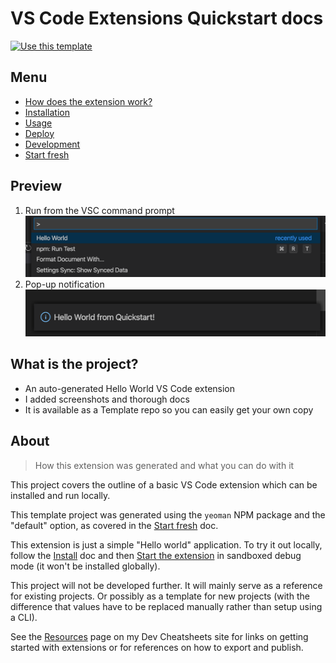 # VS Code Extensions Quickstart docs

[![Use this template](https://img.shields.io/badge/Use_this_template-2ea44f?style=for-the-badge)](https://github.com/MichaelCurrin/vsc-extension-quickstart/generate)


## Menu

- [How does the extension work?](how-it-works.md)
- [Installation](installation.md)
- [Usage](usage.md)
- [Deploy](deploy.md)
- [Development](development.md)
- [Start fresh](start-fresh.md)


## Preview

1. Run from the VSC command prompt
    ![sample 1](_media/sample-1.png)
2. Pop-up notification
    ![sample 2](_media/sample-2.png)


## What is the project?

- An auto-generated Hello World VS Code extension
- I added screenshots and thorough docs
- It is available as a Template repo so you can easily get your own copy


## About
> How this extension was generated and what you can do with it

This project covers the outline of a basic VS Code extension which can be installed and run locally.

This template project was generated using the `yeoman` NPM package and the "default" option, as covered in the [Start fresh](start-fresh.md) doc.

This extension is just a simple "Hello world" application. To try it out locally, follow the [Install](installation.md) doc and then [Start the extension](development.md#start-the-extension) in sandboxed debug mode (it won't be installed globally).

This project will not be developed further. It will mainly serve as a reference for existing projects. Or possibly as a template for new projects (with the difference that values have to be replaced manually rather than setup using a CLI).

See the [Resources][] page on my Dev Cheatsheets site for links on getting started with extensions or for references on how to export and publish.

[Resources]: https://michaelcurrin.github.io/dev-cheatsheets/cheatsheets/vscode-extensions/resources.html
